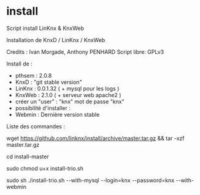 # install
Script install LinKnx &amp; KnxWeb

Installation de KnxD / LinKnx / KnxWeb

 Credits : Ivan Morgade, Anthony PENHARD
 Script libre: GPLv3

Install de :
 - pthsem  : 2.0.8
 - KnxD    : "git stable version"
 - LinKnx  : 0.0.1.32  ( + mysql pour les logs )
 - KnxWeb  : 2.1.0 ( + serveur web apache2 )
 - créer un "user" : "knx"  mot de passe "knx"
 - possibilité d'installer :
  - Webmin : Dernière version stable


Liste des commandes :

wget https://github.com/linknx/install/archive/master.tar.gz && tar -xzf master.tar.gz

cd install-master

sudo chmod u+x install-trio.sh

sudo sh ./install-trio.sh --with-mysql --login=knx --password=knx --with-webmin

